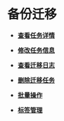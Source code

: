 # 备份迁移<a name="drs_04_0001"></a>

-   **[查看任务详情](查看任务详情（备份迁移）.md)**  

-   **[修改任务信息](修改任务信息（备份迁移）.md)**  

-   **[查看迁移日志](查看迁移日志.md)**  

-   **[删除迁移任务](删除迁移任务（备份迁移）.md)**  

-   **[批量操作](批量操作(备份迁移).md)**  

-   **[标签管理](标签管理（备份迁移）.md)**  



